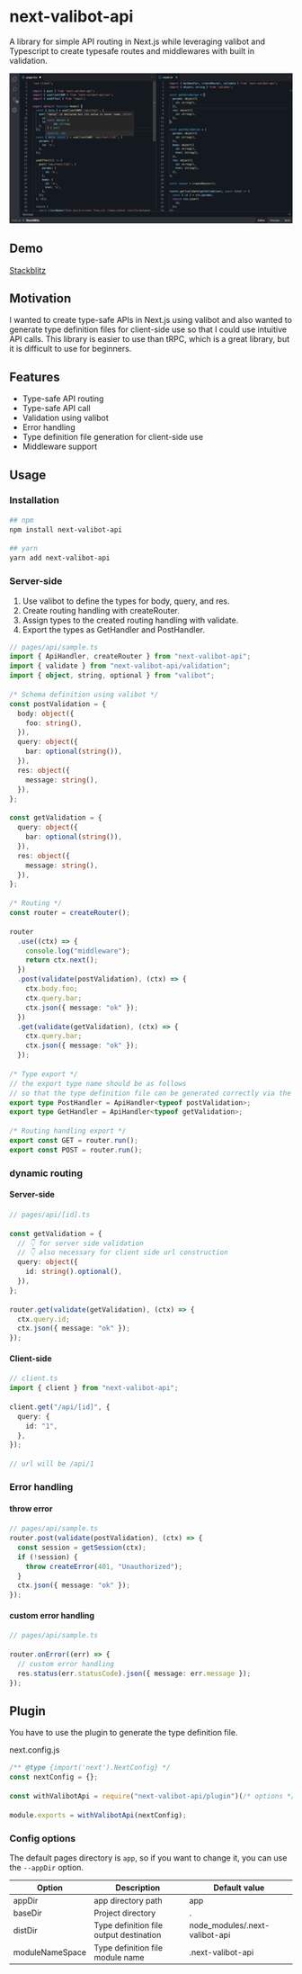 # next-valibot-api

A library for simple API routing in Next.js
while leveraging valibot and Typescript to create typesafe routes and middlewares with built in validation.

![screen](./screenshot.webp)

## Demo

[Stackblitz](https://stackblitz.com/edit/stackblitz-starters-fimjif?file=app%2Fpage.tsx&file=app%2Fapi%2Ftest%2F[id]%2Froute.ts&hideNavigation=1&view=editor)

## Motivation

I wanted to create type-safe APIs in Next.js using valibot and also wanted to generate type definition files for client-side use so that I could use intuitive API calls.
This library is easier to use than tRPC, which is a great library, but it is difficult to use for beginners.

## Features

- Type-safe API routing
- Type-safe API call
- Validation using valibot
- Error handling
- Type definition file generation for client-side use
- Middleware support

## Usage

### Installation

```bash
## npm
npm install next-valibot-api

## yarn
yarn add next-valibot-api
```

### Server-side

1. Use valibot to define the types for body, query, and res.
2. Create routing handling with createRouter.
3. Assign types to the created routing handling with validate.
4. Export the types as GetHandler and PostHandler.

```ts
// pages/api/sample.ts
import { ApiHandler, createRouter } from "next-valibot-api";
import { validate } from "next-valibot-api/validation";
import { object, string, optional } from "valibot";

/* Schema definition using valibot */
const postValidation = {
  body: object({
    foo: string(),
  }),
  query: object({
    bar: optional(string()),
  }),
  res: object({
    message: string(),
  }),
};

const getValidation = {
  query: object({
    bar: optional(string()),
  }),
  res: object({
    message: string(),
  }),
};

/* Routing */
const router = createRouter();

router
  .use((ctx) => {
    console.log("middleware");
    return ctx.next();
  })
  .post(validate(postValidation), (ctx) => {
    ctx.body.foo;
    ctx.query.bar;
    ctx.json({ message: "ok" });
  })
  .get(validate(getValidation), (ctx) => {
    ctx.query.bar;
    ctx.json({ message: "ok" });
  });

/* Type export */
// the export type name should be as follows
// so that the type definition file can be generated correctly via the command.
export type PostHandler = ApiHandler<typeof postValidation>;
export type GetHandler = ApiHandler<typeof getValidation>;

/* Routing handling export */
export const GET = router.run();
export const POST = router.run();
```

### dynamic routing

#### Server-side

```ts
// pages/api/[id].ts

const getValidation = {
  // 👇 for server side validation
  // 👇 also necessary for client side url construction
  query: object({
    id: string().optional(),
  }),
};

router.get(validate(getValidation), (ctx) => {
  ctx.query.id;
  ctx.json({ message: "ok" });
});
```

#### Client-side

```ts
// client.ts
import { client } from "next-valibot-api";

client.get("/api/[id]", {
  query: {
    id: "1",
  },
});

// url will be /api/1
```

### Error handling

#### throw error

```ts
// pages/api/sample.ts
router.post(validate(postValidation), (ctx) => {
  const session = getSession(ctx);
  if (!session) {
    throw createError(401, "Unauthorized");
  }
  ctx.json({ message: "ok" });
});
```

#### custom error handling

```ts
// pages/api/sample.ts

router.onError((err) => {
  // custom error handling
  res.status(err.statusCode).json({ message: err.message });
});
```

## Plugin

You have to use the plugin to generate the type definition file.

next.config.js

```js:next.config.js
/** @type {import('next').NextConfig} */
const nextConfig = {};

const withValibotApi = require("next-valibot-api/plugin")(/* options */);

module.exports = withValibotApi(nextConfig);
```

### Config options

The default pages directory is `app`, so if you want to change it, you can use the `--appDir` option.

| Option          | Description                             | Default value                  |
| --------------- | --------------------------------------- | ------------------------------ |
| appDir          | app directory path                      | app                            |
| baseDir         | Project directory                       | .                              |
| distDir         | Type definition file output destination | node_modules/.next-valibot-api |
| moduleNameSpace | Type definition file module name        | .next-valibot-api              |

```

```
